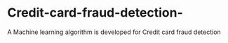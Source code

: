 # Credit-card-fraud-detection-
A Machine learning algorithm is developed for Credit card fraud detection 
